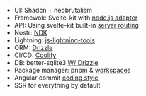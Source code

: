 - UI: Shadcn + neobrutalism
- Framewok: Svelte-kit with [node.js adapter](https://kit.svelte.dev/docs/adapter-node)
- API: Using svelte-kit built-in [server routing](https://kit.svelte.dev/docs/routing#server) 
- Nostr: [NDK](https://github.com/nostr-dev-kit/ndk/)
- Lightning: [js-lightning-tools](https://github.com/getAlby/js-lightning-tools)
- ORM: [Drizzle](https://orm.drizzle.team/)
- CI/CD: [Coolify](https://github.com/coollabsio/coolify)
- DB: better-sqlite3 [W/ Drizzle](https://orm.drizzle.team/docs/get-started-sqlite#better-sqlite3)
- Package manager: pnpm & [workspaces](https://pnpm.io/workspaces)
- Angular commit [coding style](https://github.com/angular/angular/blob/main/CONTRIBUTING.md#-coding-rules)
- SSR for everything by default